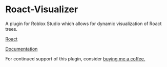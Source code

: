 # Roact-Visualizer
A plugin for Roblox Studio which allows for dynamic visualization of Roact trees.

[Roact](https://github.com/Roblox/roact/)

[Documentation](https://devforum.roblox.com/t/1388899)

For continued support of this plugin, consider [buying me a coffee.](https://ko-fi.com/zeroindex)
